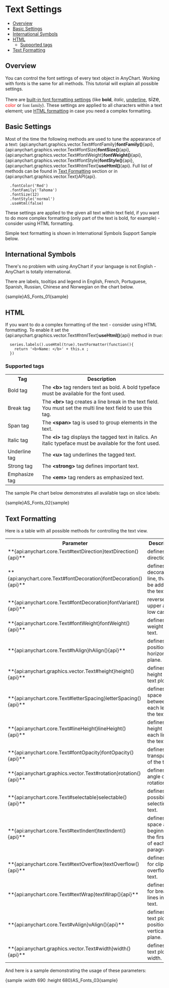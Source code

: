 # Text Settings

* [Overview](#overview)
* [Basic Settings](#basic_settings)
* [International Symbols](#international_symbols)
* [HTML](#html)
  * [Supported tags](#supported_tags)
* [Text Formatting](#text_formatting)

## Overview

You can control the font settings of every text object in AnyChart. Working with fonts is the same for all methods. This tutorial will explain all possible settings.
  
  
There are [built-in font formatting settings](#basic_settings) (like <b>bold</b>, <i>italic</i>, <u>underline</u>, <font size="+1">size</font>, <font color="red">color</font> or <font face="Times New Roman, Times, serif">font family</font>). 
These settings are applied to all characters within a text element; use [HTML formatting](#html) in case you need a complex formatting.

## Basic Settings

Most of the time the following methods are used to tune the appearance of a text: {api:anychart.graphics.vector.Text#fontFamily}**fontFamily()**{api}, {api:anychart.graphics.vector.Text#fontSize}**fontSize()**{api}, {api:anychart.graphics.vector.Text#fontWeight}**fontWeight()**{api}, {api:anychart.graphics.vector.Text#fontStyle}**fontStyle()**{api}, {api:anychart.graphics.vector.Text#htmlText}**useHtml()**{api}. Full list of methods can be found in [Text Formatting](#text_formatting) section or in {api:anychart.graphics.vector.Text}API{api}.

```
  .fontColor('Red')
  .fontFamily('Tahoma')
  .fontSize(12)
  .fontStyle('normal')
  .useHtml(false)
```

These settings are applied to the given all text within text field, if you want to do more complex formatting (only part of the text is bold, for example) - consider using HTML formatting.

Simple text formatting is shown in International Symbols Support Sample below.

## International Symbols

There's no problem with using AnyChart if your language is not English - AnyChart is totally international.

There are labels, tooltips and legend in English, French, Portuguese, Spanish, Russian, Chinese and Norwegian on the chart below.

{sample}AS\_Fonts\_01{sample}

## HTML

If you want to do a complex formatting of the text - consider using HTML formatting. To enable it set the {api:anychart.graphics.vector.Text#htmlText}**useHtml()**{api} method in *true*:

```
  series.labels().useHtml(true).textFormatter(function(){
    return '<b>Name: </b>' + this.x ;
  })
```

### Supported tags

<table class="dtTABLE" width="700">
<tbody>
<tr>
<th width="101">Tag</th>
<th width="587">Description</th>
</tr>
<tr>
<td width="101">Bold tag </td>
<td width="587"> The <b>&lt;b&gt;</b> tag renders text as bold. A bold typeface must be available for the font used.</td>
</tr>
<tr>
<td>Break tag</td>
<td>The <b>&lt;br&gt;</b> tag creates a line break in the text field. You must set the multi line text field to use this tag.</td>
</tr>
<tr>
<td>Span tag</td>
<td>The <b>&lt;span&gt;</b> tag is used to group elements in the text.</td>
</tr>
<tr>
<td>Italic tag</td>
<td>The <b>&lt;i&gt;</b> tag displays the tagged text in italics. An italic typeface must be available for the font used.</td>
</tr>
<!--<tr>
<td>Paragraph tag</td>
<td>The <b>&lt;p&gt;</b> tag creates a new paragraph. You must set the text field to be a multi line text field to use this tag. The <b>&lt;p&gt;</b> tag supports the following attributes:
<ul>
<li> <strong>align</strong> - Specifies alignment of text within the paragraph; valid values are <b>left</b>, <b>right</b>, <b>justify</b>, and <b>center</b>. </li>
</ul></td>
</tr>-->
<tr>
<td>Underline tag</td>
<td>The <b>&lt;u&gt;</b> tag underlines the tagged text.</td>
</tr>
<tr>
<td>Strong tag</td>
<td>The <b>&lt;strong&gt;</b> tag defines important text.</td>
</tr>
<tr>
<td>Emphasize tag</td>
<td>The <b>&lt;em&gt;</b> tag renders as emphasized text.</td>
</tr>
</tbody>
</table>

The sample Pie chart below demonstrates all available tags on slice labels:

{sample}AS\_Fonts\_02{sample}

## Text Formatting

Here is a table with all possible methods for controlling the text view.

<table class="dtTABLE" width="700">
<tbody>
<tr>
<th width="101">Parameter</th>
<th width="587">Description</th>
</tr>
<tr>
<td>**{api:anychart.core.Text#textDirection}textDirection(){api}**</td>
<td>defines text direction.</td>
</tr>
<tr>
<td>**{api:anychart.core.Text#fontDecoration}fontDecoration(){api}**</td>
<td>defines the decoration line, that can be added to the text.</td>
</tr>
<tr>
<td>**{api:anychart.core.Text#fontDecoration}fontVariant(){api}**</td>
<td>reverses upper and low cases.</td>
</tr>
<tr>
<td>**{api:anychart.core.Text#fontWeight}fontWeight(){api}**</td>
<td>defines the weight of the text.</td>
</tr>
<tr>
<td>**{api:anychart.core.Text#hAlign}hAlign(){api}**</td>
<td>defines text position in a horizontal plane.</td>
</tr>
<tr>
<td>**{api:anychart.graphics.vector.Text#height}height(){api}**</td>
<td>defines the height of text plot.</td>
</tr>
<tr>
<td>**{api:anychart.core.Text#letterSpacing}letterSpacing(){api}**</td>
<td>defines the space between each letter in the text.</td>
</tr>
<tr>
<td>**{api:anychart.core.Text#lineHeight}lineHeight(){api}**</td>
<td>defines the height of each line of the text.</td>
</tr>
<tr>
<td>**{api:anychart.core.Text#fontOpacity}fontOpacity(){api}**</td>
<td>defines transparency of the text.</td>
</tr>
<tr>
<td>**{api:anychart.graphics.vector.Text#rotation}rotation(){api}**</td>
<td>defines the angle of text rotation.</td>
</tr>
<tr>
<td>**{api:anychart.core.Text#selectable}selectable(){api}**</td>
<td>defines the possibility of selecting text.</td>
</tr>
<tr>
<td>**{api:anychart.core.Text#textIndent}textIndent(){api}**</td>
<td>defines space at the beginning of the first line of each text paragraph.</td>
</tr>
<tr>
<td>**{api:anychart.core.Text#textOverflow}textOverflow(){api}**</td>
<td>defines rules for clipping overflowing text.</td>
</tr>
<tr>
<td>**{api:anychart.core.Text#textWrap}textWrap(){api}**</td>
<td>defines rules for breaking lines in the text.</td>
</tr>
<tr>
<td>**{api:anychart.core.Text#vAlign}vAlign(){api}**</td>
<td>defines the text plot position in a vertical plane.</td>
</tr>
<tr>
<td>**{api:anychart.graphics.vector.Text#width}width(){api}**</td>
<td>defines the text plot width.</td>
</tr>
</tbody>
</table>

And here is a sample demonstrating the usage of these parameters:

{sample :width 690 :height 680}AS\_Fonts\_03{sample}